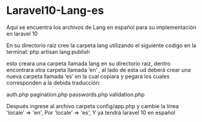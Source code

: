 # Laravel10-Lang-es
Aquí se encuentra los archivos de Lang en español para su implementación en laravel 10

En su directorio raíz cree la carpeta lang utilizando el siguiente codigo en la terminal:
php artisan lang:publish

esto creara una carpeta llamada lang en su directorio raíz, dentro encontrara otra carpeta llamada ‘en’ ,
al lado de esta ud deberá crear una nueva carpeta llamada ‘es’ en la cual copiara y pegara los cuales corresponden 
a la debida traducción:

  auth.php
  pagination.php
  passwords.php
  validation.php

Después ingrese al archivo carpeta config/app.php y cambie la línea
 'locale' => 'en',
Por 
 'locale' => 'es',
Y ya tendrá laravel 10 en español 

